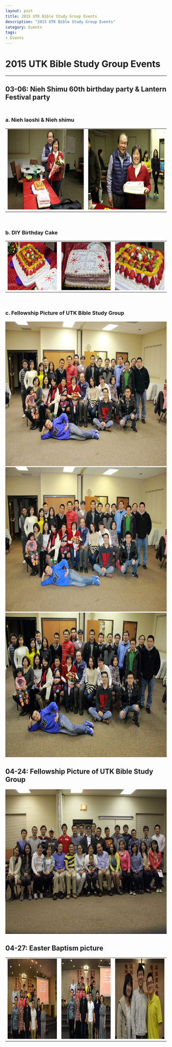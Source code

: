 ```yaml
--- 
layout: post
title: 2015 UTK Bible Study Group Events
description: "2015 UTK Bible Study Group Events"
category: Events
tags: 
- Events
---
```


# 2015 UTK Bible Study Group Events

----------------

## **03-06:** Nieh Shimu 60th birthday party & Lantern Festival party<br><br>

### a. Nieh laoshi & Nieh shimu<br>

<div align="center">

<table>
<tr>
<td>
<img src="/assets/images/2015/03/06/2015_knoxville30.png" alt="moves1" style="width: 350px; height: 250px;"/>
</td>
<td>
<img src="/assets/images/2015/03/06/2015_knoxville41.png" alt="moves2" style="width: 350px; height: 250px;"/>
</td>
</tr>
</table>

</div><br>


### b. DIY Birthday Cake<br>

<table>
<tr>
<td>
<img src="/assets/images/2015/03/06/2015_knoxville38.png" alt="moves3" style="width: 250px; height: 150px;"/>
</td>
<td>
<img src="/assets/images/2015/03/06/2015_knoxville45.png" alt="moves4" style="width: 250px; height: 150px;"/>
</td>
<td>
<img src="/assets/images/2015/03/06/2015_knoxville48.png" alt="moves5" style="width: 250px; height: 150px;"/>
</td>
</tr>
</table><br>


### c. Fellowship Picture of UTK Bible Study Group<br>

<img src="/assets/images/2015/03/06/2015_knoxville51.png" alt="moves6" style="width: 850px; height: 450px;"/>

<img src="/assets/images/2015/03/06/2015_knoxville52.png" alt="moves7" style="width: 850px; height: 450px;"/>

<img src="/assets/images/2015/03/06/2015_knoxville55.png" alt="moves8" style="width: 850px; height: 450px;"/>


## **04-24:** Fellowship Picture of UTK Bible Study Group<br>

<img src="/assets/images/2015/04/27/biblegroup.JPG" alt="moves6" style="width: 850px; height: 450px;"/>

## **04-27:** Easter Baptism picture<br>

<div align="center">

<table>
<tr>
<td>
<img src="/assets/images/2015/04/27/rlybap.JPG" alt="moves1" style="width: 350px; height: 250px;"/>
</td>
<td>
<img src="/assets/images/2015/04/27/rlybap2.JPG" alt="moves2" style="width: 350px; height: 250px;"/>
</td>
<td>
<img src="/assets/images/2015/04/27/zqbap.JPG" alt="moves3" style="width: 350px; height: 250px;"/>
</td>
</tr>
</table>

</div><br>
